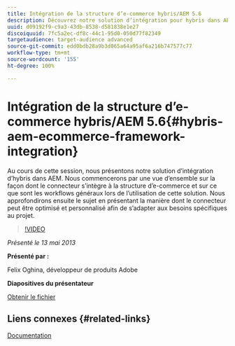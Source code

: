 ```yaml
---
title: Intégration de la structure d’e-commerce hybris/AEM 5.6
description: Découvrez notre solution d’intégration pour hybris dans AEM. Nous commencerons par une vue d’ensemble sur la façon dont le connecteur s’intègre à la structure d’e-commerce et sur ce que sont les workflows généraux lors de l’utilisation de cette solution. Nous approfondirons ensuite le sujet en présentant la manière dont le connecteur peut être optimisé et personnalisé afin de s’adapter aux besoins spécifiques au projet.
uuid: d09192f9-c9a3-43db-8538-d581838e1e27
discoiquuid: 7fc5a2ec-df8c-44c1-95d0-050d77f82349
targetaudience: target-audience advanced
source-git-commit: edd0bdb28a9b3d065a64a95af6a216b747577c77
workflow-type: tm+mt
source-wordcount: '155'
ht-degree: 100%

---
```


# Intégration de la structure d’e-commerce hybris/AEM 5.6{#hybris-aem-ecommerce-framework-integration}

Au cours de cette session, nous présentons notre solution d’intégration d’hybris dans AEM. Nous commencerons par une vue d’ensemble sur la façon dont le connecteur s’intègre à la structure d’e-commerce et sur ce que sont les workflows généraux lors de l’utilisation de cette solution. Nous approfondirons ensuite le sujet en présentant la manière dont le connecteur peut être optimisé et personnalisé afin de s’adapter aux besoins spécifiques au projet.

>[!VIDEO](https://video.tv.adobe.com/v/19578/?quality=9)

*Présenté le 13 mai 2013*

**Présenté par :**

Felix Oghina, développeur de produits Adobe

**Diapositives du présentateur**

[Obtenir le fichier](assets/hybris-aem-5-6-ecommerce-framework-integration.pdf)

## Liens connexes {#related-links}

[Documentation](https://docs.adobe.com/content/docs/en/cq/5-6-1/ecommerce/eCommerce-framework.html#Deploying%20eCommerce%20with%20hybris)

<!--
[Get back to the Overview](https://helpx.adobe.com/experience-manager/kt/eseminars/gems/aem-index.html)
-->
